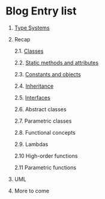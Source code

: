 # Blog Entry list

1. [Type Systems](/grasp-principles/blog/type-systems-post/)
2. Recap

   2.1. [Classes](/grasp-principles/blog/classes-post/)

   2.2. [Static methods and attributes](/grasp-principles/blog/static-methods-post/)

   2.3. [Constants and objects](/grasp-principles/blog/constants-objects-post/)

   2.4. [Inheritance](/grasp-principles/blog/inheritance-post/)

   2.5. [Interfaces](/grasp-principles/blog/interfaces-post/)

   2.6. Abstract classes

   2.7. Parametric classes

   2.8. Functional concepts

   2.9. Lambdas

   2.10 High-order functions

   2.11 Parametric functions

3. UML
4. More to come

